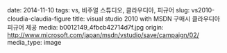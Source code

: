 date: 2014-11-10
tags: vs, 비주얼 스튜디오, 클라우디아, 피규어
slug: vs2010-cloudia-claudia-figure
title: visual studio 2010 with MSDN 구매시 클라우디아 피규어 제공
media: b0012149_4fbcb42714d7f.jpg
origin: http://www.microsoft.com/japan/msdn/vstudio/save/campaign/02/
media_type: image
